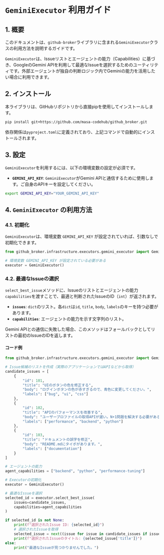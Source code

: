# `GeminiExecutor` 利用ガイド

## 1. 概要

このドキュメントは、`github-broker`ライブラリに含まれる`GeminiExecutor`クラスの利用方法を説明するガイドです。

`GeminiExecutor`は、Issueリストとエージェントの能力（Capabilities）に基づき、GoogleのGemini APIを利用して最適なIssueを選択するためのユーティリティです。外部エージェントが独自の判断ロジック内でGeminiの能力を活用したい場合に利用できます。

## 2. インストール

本ライブラリは、GitHubリポジトリから直接pipを使用してインストールします。

```bash
pip install git+https://github.com/masa-codehub/github_broker.git
```

依存関係は`pyproject.toml`に定義されており、上記コマンドで自動的にインストールされます。

## 3. 設定

`GeminiExecutor`を利用するには、以下の環境変数の設定が必須です。

- **`GEMINI_API_KEY`**: `GeminiExecutor`がGemini APIと通信するために使用します。ご自身のAPIキーを設定してください。

```bash
export GEMINI_API_KEY="YOUR_GEMINI_API_KEY"
```

## 4. `GeminiExecutor` の利用方法

### 4.1. 初期化

`GeminiExecutor`は、環境変数 `GEMINI_API_KEY` が設定されていれば、引数なしで初期化できます。

```python
from github_broker.infrastructure.executors.gemini_executor import GeminiExecutor

# 環境変数 GEMINI_API_KEY が設定されている必要がある
executor = GeminiExecutor()
```

### 4.2. 最適なIssueの選択

`select_best_issue`メソッドに、Issueのリストとエージェントの能力`capabilities`を渡すことで、最適と判断されたIssueのID（`int`）が返されます。

- **`issues`**: `dict`のリスト。各`dict`は`id`, `title`, `body`, `labels`のキーを持つ必要があります。
- **`capabilities`**: エージェントの能力を示す文字列のリスト。

Gemini APIとの通信に失敗した場合、このメソッドはフォールバックとしてリストの最初のIssueのIDを返します。

#### コード例

```python
from github_broker.infrastructure.executors.gemini_executor import GeminiExecutor

# Issue候補のリストを作成（実際のアプリケーションではAPIなどから取得）
candidate_issues = [
    {
        "id": 101,
        "title": "UIのボタンの色を修正する",
        "body": "ログインボタンの色が赤すぎるので、青色に変更してください。",
        "labels": ["bug", "ui", "css"]
    },
    {
        "id": 102,
        "title": "APIのパフォーマンスを改善する",
        "body": "ユーザープロファイルの取得APIが遅い。N+1問題を解決する必要がある。",
        "labels": ["performance", "backend", "python"]
    },
    {
        "id": 103,
        "title": "ドキュメントの誤字を修正",
        "body": "README.mdにタイポがあります。",
        "labels": ["documentation"]
    }
]

# エージェントの能力
agent_capabilities = ["backend", "python", "performance-tuning"]

# Executorの初期化
executor = GeminiExecutor()

# 最適なIssueを選択
selected_id = executor.select_best_issue(
    issues=candidate_issues,
    capabilities=agent_capabilities
)

if selected_id is not None:
    print(f"選択されたIssue ID: {selected_id}")
    # 選択されたIssueを取得
    selected_issue = next((issue for issue in candidate_issues if issue['id'] == selected_id), None)
    print(f"選択されたIssueのタイトル: {selected_issue['title']}")
else:
    print("最適なIssueが見つかりませんでした。")

```
